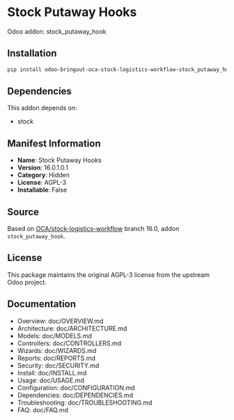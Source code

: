 # Stock Putaway Hooks

Odoo addon: stock_putaway_hook

## Installation

```bash
pip install odoo-bringout-oca-stock-logistics-workflow-stock_putaway_hook
```

## Dependencies

This addon depends on:
- stock

## Manifest Information

- **Name**: Stock Putaway Hooks
- **Version**: 16.0.1.0.1
- **Category**: Hidden
- **License**: AGPL-3
- **Installable**: False

## Source

Based on [OCA/stock-logistics-workflow](https://github.com/OCA/stock-logistics-workflow) branch 16.0, addon `stock_putaway_hook`.

## License

This package maintains the original AGPL-3 license from the upstream Odoo project.

## Documentation

- Overview: doc/OVERVIEW.md
- Architecture: doc/ARCHITECTURE.md
- Models: doc/MODELS.md
- Controllers: doc/CONTROLLERS.md
- Wizards: doc/WIZARDS.md
- Reports: doc/REPORTS.md
- Security: doc/SECURITY.md
- Install: doc/INSTALL.md
- Usage: doc/USAGE.md
- Configuration: doc/CONFIGURATION.md
- Dependencies: doc/DEPENDENCIES.md
- Troubleshooting: doc/TROUBLESHOOTING.md
- FAQ: doc/FAQ.md

